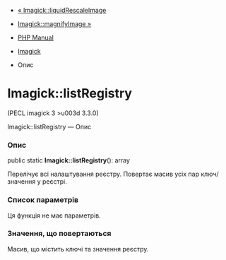 - [« Imagick::liquidRescaleImage](imagick.liquidrescaleimage.md)
- [Imagick::magnifyImage »](imagick.magnifyimage.md)

- [PHP Manual](index.md)
- [Imagick](class.imagick.md)
- Опис

# Imagick::listRegistry

(PECL imagick 3 \>u003d 3.3.0)

Imagick::listRegistry — Опис

### Опис

public static **Imagick::listRegistry**(): array

Перелічує всі налаштування реєстру. Повертає масив усіх пар
ключ/значення у реєстрі.

### Список параметрів

Ця функція не має параметрів.

### Значення, що повертаються

Масив, що містить ключі та значення реєстру.
